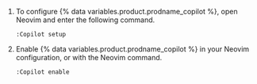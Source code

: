 1. To configure {% data variables.product.prodname_copilot %}, open Neovim and enter the following command.
  
   ```
   :Copilot setup
   ```
  
1. Enable {% data variables.product.prodname_copilot %} in your Neovim configuration, or with the Neovim command.
  
   ```
   :Copilot enable
   ```
